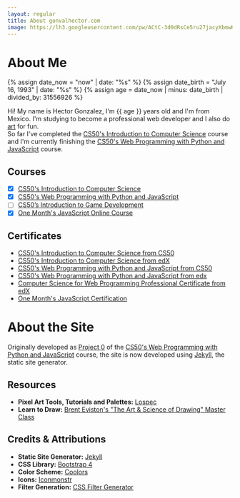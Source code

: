 ```yaml
---
layout: regular
title: About gonvalhector.com
image: https://lh3.googleusercontent.com/pw/ACtC-3d0dRsCe5ru27jacyXbmwKWJYc8Btb6E29SB-63mTFGv0nXUdqiSgAZf5E5oFiefFrPb_MT6QoRhPkzhOQeTPbSWrmSL6-Ss2ByAIT_F3okP5-7_WQGoHagNNaQwDqN2z17Q73tK6jDgB3gd1R_cS5j=w1200-h630-no?authuser=0
---
```


# About Me

{% assign date_now = "now" | date: "%s" %}
{% assign date_birth = "July 16, 1993" | date: "%s" %}
{% assign age = date_now | minus: date_birth | divided_by: 31556926 %}

Hi! My name is Hector Gonzalez, I'm {{ age }} years old and I'm from Mexico.
I'm studying to become a professional web developer and I also do [art] for fun.  
So far I've completed the [CS50's Introduction to Computer Science] course and I'm
currently finishing the [CS50's Web Programming with Python and JavaScript] course.

## Courses

- [x] [CS50's Introduction to Computer Science]
- [x] [CS50's Web Programming with Python and JavaScript]
- [ ] [CS50’s Introduction to Game Development]
- [x] [One Month's JavaScript Online Course]

## Certificates

- [CS50's Introduction to Computer Science from CS50]
- [CS50's Introduction to Computer Science from edX]
- [CS50's Web Programming with Python and JavaScript from CS50]
- [CS50's Web Programming with Python and JavaScript from edx]
- [Computer Science for Web Programming Professional Certificate from edX]
- [One Month's JavaScript Certification]

# About the Site

Originally developed as [Project 0] of the [CS50's Web Programming with Python and JavaScript] course, the site is now developed using [Jekyll], the static site generator.

## Resources

- **Pixel Art Tools, Tutorials and Palettes:** [Lospec]
- **Learn to Draw:** [Brent Eviston's "The Art & Science of Drawing" Master Class]

## Credits & Attributions

- **Static Site Generator:** [Jekyll]
- **CSS Library:** [Bootstrap 4]
- **Color Scheme:** [Coolors]
- **Icons:** [Iconmonstr]
- **Filter Generation:** [CSS Filter Generator]


[CS50's Introduction to Computer Science]: <https://cs50.harvard.edu/x/2019/>
[CS50's Introduction to Computer Science from CS50]: <https://certificates.cs50.io/6a7ba948-b64d-44e2-941d-96bf0c264d3d.png?size=letter>
[CS50's Introduction to Computer Science from edX]: <https://courses.edx.org/certificates/0eb091cad05f4ed3a7d014bb8f3ab120>
[CS50's Web Programming with Python and JavaScript]: <https://cs50.harvard.edu/web/2018/>
[CS50's Web Programming with Python and JavaScript from CS50]: <https://certificates.cs50.io/68fbe128-254d-42ef-a13c-a3c208bb3d2d.png?size=letter>
[CS50's Web Programming with Python and JavaScript from edx]: <https://courses.edx.org/certificates/d931bbd176bf45919b2228eb9d115be6>
[Computer Science for Web Programming Professional Certificate from edX]: <https://credentials.edx.org/credentials/387810e955f7483f8e4e63933acd16e5/>
[CS50’s Introduction to Game Development]: <https://cs50.harvard.edu/games/2018/>
[Project 0]: <https://docs.cs50.net/ocw/web/projects/0/project0.html>
[Jekyll]: <https://jekyllrb.com/>
[art]: <{{ site.baseurl }}{% link gallery.html %}>
[Bootstrap 4]: <https://getbootstrap.com/>
[Coolors]: <https://coolors.co/>
[Iconmonstr]: <https://iconmonstr.com/>
[CSS Filter Generator]: <https://codepen.io/sosuke/pen/Pjoqqp>
[Lospec]: <https://lospec.com/>
[Brent Eviston's "The Art & Science of Drawing" Master Class]: <https://www.skillshare.com/user/artandscienceofdrawing>
[One Month's JavaScript Online Course]: <https://onemonth.com/courses/javascript>
[One Month's JavaScript Certification]: <https://onemonth.com/certificates/v9RXaTVKaiEHpbpVQrKe>
